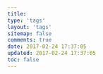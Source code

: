```yaml
---
title:
type: 'tags'
layout: 'tags'
sitemap: false
comments: true
date: 2017-02-24 17:37:05
updated: 2017-02-24 17:37:05
toc: false
---
```

